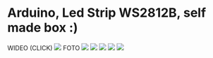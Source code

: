 # Arduino, Led Strip WS2812B, self made box :)

WIDEO (CLICK)
[![](https://imgur.com/svvSqxg.jpg)](https://youtu.be/yiY0XMRw30E)
FOTO
[![](https://imgur.com/3815gYU.jpg)](https://imgur.com/3815gYUP)
[![](https://imgur.com/rvfP3Eu.jpg)](https://imgur.com/rvfP3Eu)
[![](https://i.imgur.com/WysaeYP.jpg )](https://imgur.com/WysaeYP )
[![](https://i.imgur.com/wdyrU8c.jpg)](https://imgur.com/wdyrU8c)
[![](https://i.imgur.com/UmJJYEt.png)](https://i.imgur.com/UmJJYEt)



